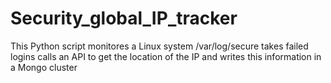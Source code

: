 # Security_global_IP_tracker
This Python script monitores a Linux system /var/log/secure takes failed logins  calls an API to get the location of the IP and writes this information in a Mongo cluster 
